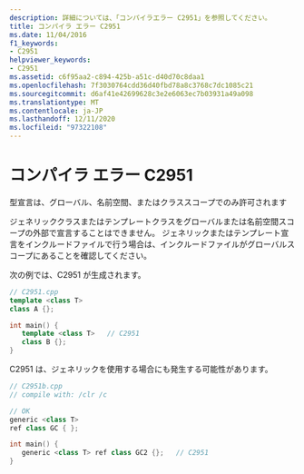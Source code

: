 ```yaml
---
description: 詳細については、「コンパイラエラー C2951」を参照してください。
title: コンパイラ エラー C2951
ms.date: 11/04/2016
f1_keywords:
- C2951
helpviewer_keywords:
- C2951
ms.assetid: c6f95aa2-c894-425b-a51c-d40d70c8daa1
ms.openlocfilehash: 7f3030764cdd36d40fbd78a8c3768c7dc1085c21
ms.sourcegitcommit: d6af41e42699628c3e2e6063ec7b03931a49a098
ms.translationtype: MT
ms.contentlocale: ja-JP
ms.lasthandoff: 12/11/2020
ms.locfileid: "97322108"
---
```

# <a name="compiler-error-c2951"></a>コンパイラ エラー C2951

型宣言は、グローバル、名前空間、またはクラススコープでのみ許可されます

ジェネリッククラスまたはテンプレートクラスをグローバルまたは名前空間スコープの外部で宣言することはできません。 ジェネリックまたはテンプレート宣言をインクルードファイルで行う場合は、インクルードファイルがグローバルスコープにあることを確認してください。

次の例では、C2951 が生成されます。

```cpp
// C2951.cpp
template <class T>
class A {};

int main() {
   template <class T>   // C2951
   class B {};
}
```

C2951 は、ジェネリックを使用する場合にも発生する可能性があります。

```cpp
// C2951b.cpp
// compile with: /clr /c

// OK
generic <class T>
ref class GC { };

int main() {
   generic <class T> ref class GC2 {};   // C2951
}
```
